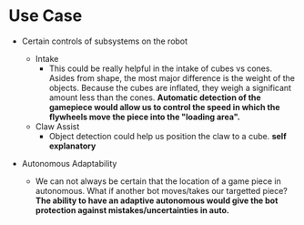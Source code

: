 # Use Case
- Certain controls of subsystems on the robot
    - Intake
        - This could be really helpful in the intake of cubes vs cones. Asides from shape, the most major difference is the weight of the objects. Because the cubes are inflated, they weigh a significant amount less than the cones. <b>Automatic detection of the gamepiece would allow us to control the speed in which the flywheels move the piece into the "loading area".</b>
    - Claw Assist
        - Object detection could help us position the claw to a cube. <b>self explanatory</b>

- Autonomous Adaptability
    - We can not always be certain that the location of a game piece in autonomous. What if another bot moves/takes our targetted piece? <b>The ability to have an adaptive autonomous would give the bot protection against mistakes/uncertainties in auto.</b>